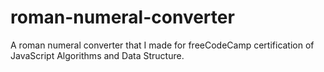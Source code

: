 # roman-numeral-converter
A roman numeral converter that I made for freeCodeCamp certification of JavaScript Algorithms and Data Structure.
